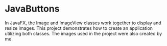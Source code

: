 # JavaButtons
In JavaFX, the Image and ImageView classes work together to display and resize images. This project demonstrates how to create an application utilizing both classes. The images used in the project were also created by me.
